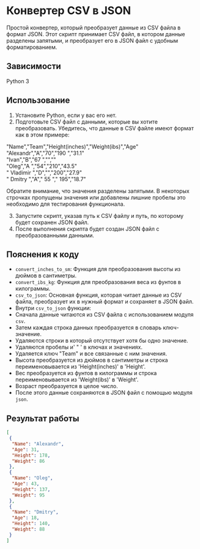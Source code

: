 # Конвертер CSV в JSON

Простой конвертер, который преобразует данные из CSV файла в формат JSON. Этот скрипт принимает CSV файл, в котором данные разделены запятыми, и преобразует его в JSON файл с удобным форматированием.

## Зависимости

Python 3

## Использование

1. Установите Python, если у вас его нет.
2. Подготовьте CSV файл с данными, которые вы хотите преобразовать. Убедитесь, что данные в CSV файле имеют формат как в этом примере:


"Name","Team","Height(inches)","Weight(ibs)","Age"   
"Alexandr","A","70","190 ","31.1"   
"Ivan","B","67 ","",""   
"Oleg","A ","54","210","43.5"   
" Vladimir   ","D","","200","27.9"  
" Dmitry  ","A"," 55 "," 195","18.7"

Обратите внимание, что значения разделены запятыми. В некоторых строчках пропущены значения или добавлены
лишние пробелы это необходимо для тестирования функционала.

3. Запустите скрипт, указав путь к CSV файлу и путь, по которому будет сохранен JSON файл.
4. После выполнения скрипта будет создан JSON файл с преобразованными данными.

## Пояснения к коду

- `convert_inches_to_sm`: Функция для преобразования высоты из дюймов в сантиметры.
- `convert_ibs_kg`: Функция для преобразования веса из фунтов в килограммы.
- `csv_to_json`: Основная функция, которая читает данные из CSV файла, преобразует их в нужный формат и сохраняет в JSON файл.
- Внутри `csv_to_json` функции:
- Сначала данные читаются из CSV файла с использованием модуля `csv`.
- Затем каждая строка данных преобразуется в словарь ключ-значение.
- Удаляются строки в который отсутствует хотя бы одно значение.
- Удаляются пробелы и' " ' в ключах и значениях.
- Удаляется ключ "Team" и все связанные с ним значения.
- Высота преобразуется из дюймов в сантиметры и строка переименовывается из 'Height(inches)' в 'Height'.
- Вес преобразуется из фунтов в килограммы и строка переименовывается из 'Weight(ibs)' в 'Weight'.
- Возраст преобразуется в целое число.
- После этого данные сохраняются в JSON файл с помощью модуля `json`.


## Результат работы
```json
[
 {
  "Name": "Alexandr",
  "Age": 31,
  "Height": 178,
  "Weight": 86
 },
 {
  "Name": "Oleg",
  "Age": 43,
  "Height": 137,
  "Weight": 95
 },
 {
  "Name": "Dmitry",
  "Age": 18,
  "Height": 140,
  "Weight": 88
 }
]
```
